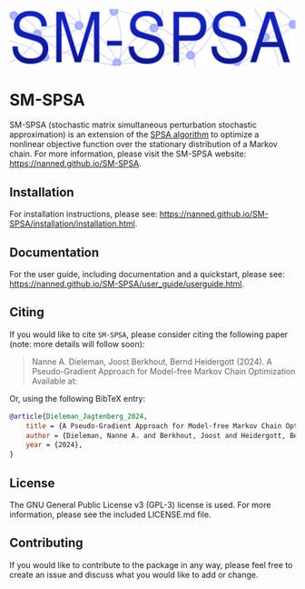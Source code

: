 ![SM-SPSA logo](doc/_static/SMSPSA_logo.svg)

# SM-SPSA

SM-SPSA (stochastic matrix simultaneous perturbation stochastic approximation) is an extension of the [SPSA algorithm](https://www.jhuapl.edu/SPSA/) to optimize a nonlinear objective function over the stationary distribution of a Markov chain. For more information, please visit the SM-SPSA website: https://nanned.github.io/SM-SPSA.

## Installation

For installation instructions, please see: https://nanned.github.io/SM-SPSA/installation/installation.html.

## Documentation

For the user guide, including documentation and a quickstart, please see: https://nanned.github.io/SM-SPSA/user_guide/userguide.html.

## Citing

If you would like to cite ``SM-SPSA``, please consider citing the following paper (note: more details will follow soon):
> Nanne A. Dieleman, Joost Berkhout, Bernd Heidergott (2024).
> A Pseudo-Gradient Approach for Model-free Markov Chain Optimization
> Available at:

Or, using the following BibTeX entry:

```bibtex
@article{Dieleman_Jagtenberg_2024,
	title = {A Pseudo-Gradient Approach for Model-free Markov Chain Optimization},
	author = {Dieleman, Nanne A. and Berkhout, Joost and Heidergott, Bernd},
	year = {2024},
} 
```

## License

The GNU General Public License v3 (GPL-3) license is used. For more information, please see the included LICENSE.md file.

## Contributing

If you would like to contribute to the package in any way, please feel free to create an issue and discuss what you would like to add or change.
